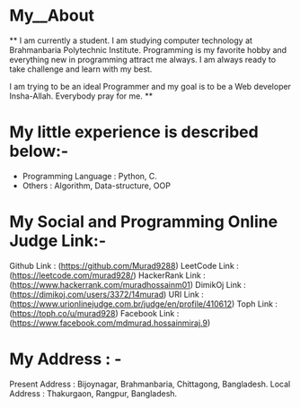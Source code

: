# My__About

** I am currently a student. I am studying computer technology at Brahmanbaria Polytechnic Institute. Programming is my favorite hobby and everything new in programming attract me always. I am always ready to take challenge and learn with my best.

I am trying to be an ideal Programmer and my goal is to be a Web developer Insha-Allah.
Everybody pray for me. **


# My little experience is described below:-
- Programming Language :  Python, C.
- Others :  Algorithm, Data-structure, OOP

# My Social and Programming Online Judge Link:-
Github Link :  (https://github.com/Murad9288)
LeetCode Link : (https://leetcode.com/murad928/)
HackerRank Link :  (https://www.hackerrank.com/muradhossainm01)
DimikOj Link :  (https://dimikoj.com/users/3372/14murad)
URI Link :  (https://www.urionlinejudge.com.br/judge/en/profile/410612)
Toph Link :  (https://toph.co/u/murad928)
Facebook Link :  (https://www.facebook.com/mdmurad.hossainmiraj.9)


# My Address : -
Present Address : Bijoynagar, Brahmanbaria, Chittagong, Bangladesh.
Local Address : Thakurgaon, Rangpur, Bangladesh.
